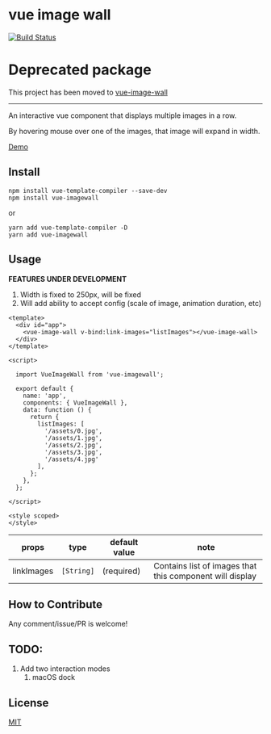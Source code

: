 # vue image wall

[![Build Status](https://travis-ci.com/asvrada/vue-imagewall.svg?branch=master)](https://travis-ci.com/asvrada/vue-imagewall)

# Deprecated package

This project has been moved to [vue-image-wall](https://github.com/asvrada/vue-image-wall)

---

An interactive vue component that displays multiple images in a row.

By hovering mouse over one of the images, that image will expand in width.

[Demo](https://asvrada.github.io/rwby-imagewall-demo/)

## Install

```
npm install vue-template-compiler --save-dev
npm install vue-imagewall
```

or

```
yarn add vue-template-compiler -D
yarn add vue-imagewall
```

## Usage
__FEATURES UNDER DEVELOPMENT__

1. Width is fixed to 250px, will be fixed
2. Will add ability to accept config (scale of image, animation duration, etc)

```
<template>
  <div id="app">
    <vue-image-wall v-bind:link-images="listImages"></vue-image-wall>
  </div>
</template>

<script>

  import VueImageWall from 'vue-imagewall';

  export default {
    name: 'app',
    components: { VueImageWall },
    data: function () {
      return {
        listImages: [
          '/assets/0.jpg',
          '/assets/1.jpg',
          '/assets/2.jpg',
          '/assets/3.jpg',
          '/assets/4.jpg'
        ],
      };
    },
  };

</script>

<style scoped>
</style>
```

| props | type | default value | note |
|-----|------|-------|------|
| linkImages | `[String]` | (required) | Contains list of images that this component will display |

## How to Contribute

Any comment/issue/PR is welcome!

## TODO:
1. Add two interaction modes 
    1. macOS dock

## License

[MIT](https://opensource.org/licenses/MIT)
